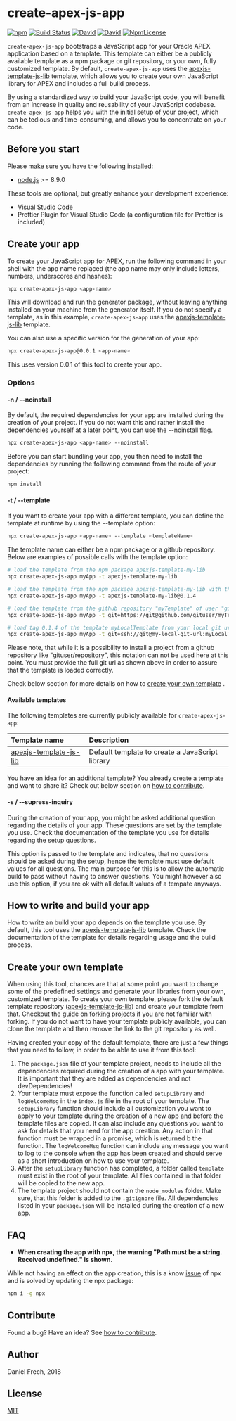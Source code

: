 # create-apex-js-app

[![npm](https://img.shields.io/npm/v/create-apex-js-app.svg?style=flat-square)](https://www.npmjs.com/package/create-apex-js-app) [![Build Status](https://travis-ci.org/dfrechdev/create-apex-js-app.svg?branch=master&style=flat-square)](https://travis-ci.org/dfrechdev/create-apex-js-app) [![David](https://img.shields.io/david/dfrechdev/create-apex-js-app.svg?style=flat-square)](https://github.com/dfrechdev/create-apex-js-app/blob/master/package.json) [![David](https://img.shields.io/david/dev/dfrechdev/create-apex-js-app.svg?style=flat-square)](https://github.com/dfrechdev/create-apex-js-app/blob/master/package.json) [![NpmLicense](https://img.shields.io/npm/l/create-apex-js-app.svg?style=flat-square)](https://github.com/dfrechdev/create-apex-js-app/blob/master/LICENSE)

`create-apex-js-app` bootstraps a JavaScript app for your Oracle APEX application based on a template. This template can either be a publicly available template as a npm package or git repository, or your own, fully customized template. By default, `create-apex-js-app` uses the [apexjs-template-js-lib][defaulttemplate] template, which allows you to create your own JavaScript library for APEX and includes a full build process.

By using a standardized way to build your JavaScript code, you will benefit from an increase in quality and reusability of your JavaScript codebase. `create-apex-js-app` helps you with the initial setup of your project, which can be tedious and time-consuming, and allows you to concentrate on your code.

## Before you start

Please make sure you have the following installed:

-   [node.js][node] >= 8.9.0

These tools are optional, but greatly enhance your development experience:

-   Visual Studio Code
-   Prettier Plugin for Visual Studio Code (a configuration file for Prettier is included)

## Create your app

To create your JavaScript app for APEX, run the following command in your shell with the app name replaced (the app name may only include letters, numbers, underscores and hashes):

```bash
npx create-apex-js-app <app-name>
```

This will download and run the generator package, without leaving anything installed on your machine from the generator itself. If you do not specify a template, as in this example, `create-apex-js-app` uses the [apexjs-template-js-lib][defaulttemplate] template.

You can also use a specific version for the generation of your app:

```bash
npx create-apex-js-app@0.0.1 <app-name>
```

This uses version 0.0.1 of this tool to create your app.

### Options

#### -n / --noinstall

By default, the required dependencies for your app are installed during the creation of your project. If you do not want this and rather install the dependencies yourself at a later point, you can use the --noinstall flag.

```bash
npx create-apex-js-app <app-name> --noinstall
```

Before you can start bundling your app, you then need to install the dependencies by running the following command from the route of your project:

```bash
npm install
```

#### -t / --template <templateName>

If you want to create your app with a different template, you can define the template at runtime by using the --template option:

```bash
npx create-apex-js-app <app-name> --template <templateName>
```

The template name can either be a npm package or a github repository. Below are examples of possible calls with the template option:

```bash
# load the template from the npm package apexjs-template-my-lib
npx create-apex-js-app myApp -t apexjs-template-my-lib

# load the template from the npm package apexjs-template-my-lib with the version 0.1.4
npx create-apex-js-app myApp -t apexjs-template-my-lib@0.1.4

# load the template from the github repository "myTemplate" of user "gituser" via https
npx create-apex-js-app myApp -t git+https://git@github.com/gituser/myTemplate.git

# load tag 0.1.4 of the template myLocalTemplate from your local git url with ssh
npx create-apex-js-app myApp -t git+ssh://git@my-local-git-url:myLocalTemplate.git#0.1.4
```

Please note, that while it is a possibility to install a project from a github repository like "gituser/repository", this notation can not be used here at this point. You must provide the full git url as shown above in order to assure that the template is loaded correctly.

Check below section for more details on how to [create your own template](#create-your-own-template) .

#### Available templates

The following templates are currently publicly available for `create-apex-js-app`:

| Template name                             | Description                                     |
| :---------------------------------------- | :---------------------------------------------- |
| [apexjs-template-js-lib][defaulttemplate] | Default template to create a JavaScript library |

You have an idea for an additional template? You already create a template and want to share it? Check out below section on [how to contribute][contributing].

#### -s / --supress-inquiry 

During the creation of your app, you might be asked additional question regarding the details of your app. These questions are set by the template you use. Check the documentation of the template you use for details regarding the setup questions.

This option is passed to the template and indicates, that no questions should be asked during the setup, hence the template must use default values for all questions. The main purpose for this is to allow the automatic build to pass without having to answer questions. You might however also use this option, if you are ok with all default values of a tempate anyways.

## How to write and build your app

How to write an build your app depends on the template you use. By default, this tool uses the [apexjs-template-js-lib][defaulttemplate] template. Check the documentation of the template for details regarding usage and the build process.

## Create your own template

When using this tool, chances are that at some point you want to change some of the predefined settings and generate your libraries from your own, customized template. To create your own template, please fork the default template repository ([apexjs-template-js-lib][defaulttemplate]) and create your template from that. Checkout the guide on [forking projects](https://guides.github.com/activities/forking/) if you are not familiar with forking. If you do not want to have your template publicly available, you can clone the template and then remove the link to the git repository as well.

Having created your copy of the default template, there are just a few things that you need to follow, in order to be able to use it from this tool:

1. The `package.json` file of your template project, needs to include all the dependencies required during the creation of a app with your template. It is important that they are added as dependencies and not devDependencies!
2. Your template must expose the function called `setupLibrary` and `logWelcomeMsg` in the `index.js` file in the root of your template. The `setupLibrary` function should include all customization you want to apply to your template during the creation of a new app and before the template files are copied. It can also include any questions you want to ask for details that you need for the app creation. Any action in that function must be wrapped in a promise, which is returned b the function. The `logWelcomeMsg` function can include any message you want to log to the console when the app has been created and should serve as a short introduction on how to use your template.
3. After the `setupLibrary` function has completed, a folder called `template` must exist in the root of your template. All files contained in that folder will be copied to the new app.
4. The template project should not contain the `node_modules` folder. Make sure, that this folder is added to the `.gitignore` file. All dependencies listed in your `package.json` will be installed during the creation of a new app.

## FAQ

-   **When creating the app with npx, the warning "Path must be a string. Received undefined." is shown.**

While not having an effect on the app creation, this is a know [issue](https://github.com/zkat/npx/issues/144) of npx and is solved by updating the npx package:

```bash
npm i -g npx
```

## Contribute

Found a bug? Have an idea? See [how to contribute][contributing].

## Author

Daniel Frech, 2018

## License

[MIT](LICENSE)

[contributing]: /CONTRIBUTING.md
[defaulttemplate]: https://github.com/dfrechdev/apexjs-template-js-lib
[node]: https://nodejs.org/en/download/
